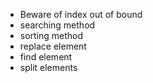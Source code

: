 - Beware of index out of bound
- searching method
- sorting method
- replace element
- find element
- split elements
